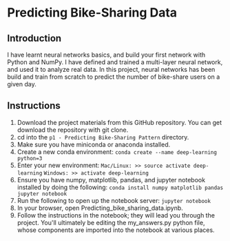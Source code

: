 # Predicting Bike-Sharing Data 

## Introduction
I have learnt neural networks basics, and build your first network with Python and NumPy. I have defined and trained a multi-layer neural network, and used it to analyze real data. In this project, neural networks has been build and train from scratch to predict the number of bike-share users on a given day.


## Instructions
1. Download the project materials from this GitHub repository. You can get download the repository with git clone.
2. cd into the `p1 - Predicting Bike-Sharing Pattern` directory.
3. Make sure you have miniconda or anaconda installed.
4. Create a new conda environment:
`conda create --name deep-learning python=3`
5. Enter your new environment:
`Mac/Linux: >> source activate deep-learning`
`Windows: >> activate deep-learning`
6. Ensure you have numpy, matplotlib, pandas, and jupyter notebook installed by doing the following:
`conda install numpy matplotlib pandas jupyter notebook`
7. Run the following to open up the notebook server:
`jupyter notebook`
8. In your browser, open Predicting_bike_sharing_data.ipynb. 
9. Follow the instructions in the notebook; they will lead you through the project. You'll ultimately be editing the my_answers.py python file, whose components are imported into the notebook at various places.
